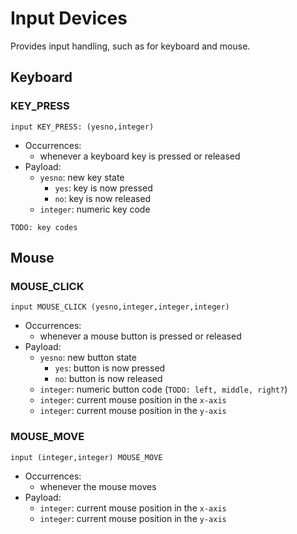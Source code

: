 # Input Devices

Provides input handling, such as for keyboard and mouse.

## Keyboard

### KEY_PRESS

```ceu
input KEY_PRESS: (yesno,integer)
```

- Occurrences:
    - whenever a keyboard key is pressed or released
- Payload:
    - `yesno`: new key state
        - `yes`: key is now pressed
        - `no`: key is now released
    - `integer`: numeric key code

`TODO: key codes`

## Mouse

### MOUSE_CLICK

```ceu
input MOUSE_CLICK (yesno,integer,integer,integer)
```

- Occurrences:
    - whenever a mouse button is pressed or released
- Payload:
    - `yesno`: new button state
        - `yes`: button is now pressed
        - `no`: button is now released
    - `integer`:  numeric button code (`TODO: left, middle, right?`)
    - `integer`:  current mouse position in the `x-axis`
    - `integer`:  current mouse position in the `y-axis`

### MOUSE_MOVE

```ceu
input (integer,integer) MOUSE_MOVE
```

- Occurrences:
    - whenever the mouse moves
- Payload:
    - `integer`:  current mouse position in the `x-axis`
    - `integer`:  current mouse position in the `y-axis`
